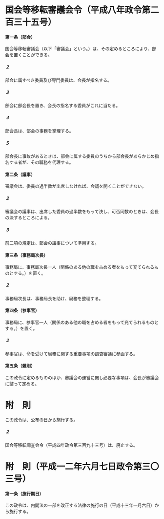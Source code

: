 # 国会等移転審議会令（平成八年政令第二百三十五号）
#### 第一条（部会）
国会等移転審議会（以下「審議会」という。）は、その定めるところにより、部会を置くことができる。
##### ２
部会に属すべき委員及び専門委員は、会長が指名する。
##### ３
部会に部会長を置き、会長の指名する委員がこれに当たる。
##### ４
部会長は、部会の事務を掌理する。
##### ５
部会長に事故があるときは、部会に属する委員のうちから部会長があらかじめ指名する者が、その職務を代理する。
#### 第二条（議事）
審議会は、委員の過半数が出席しなければ、会議を開くことができない。
##### ２
審議会の議事は、出席した委員の過半数をもって決し、可否同数のときは、会長の決するところによる。
##### ３
前二項の規定は、部会の議事について準用する。
#### 第三条（事務局次長）
事務局に、事務局次長一人（関係のある他の職を占める者をもって充てられるものとする。）を置く。
##### ２
事務局次長は、事務局長を助け、局務を整理する。
#### 第四条（参事官）
事務局に、参事官一人（関係のある他の職を占める者をもって充てられるものとする。）を置く。
##### ２
参事官は、命を受けて局務に関する重要事項の調査審議に参画する。
#### 第五条（雑則）
この政令に定めるもののほか、審議会の運営に関し必要な事項は、会長が審議会に諮って定める。
# 附　則
この政令は、公布の日から施行する。
##### ２
国会等移転調査会令（平成四年政令第三百九十三号）は、廃止する。
# 附　則（平成一二年六月七日政令第三〇三号）
#### 第一条（施行期日）
この政令は、内閣法の一部を改正する法律の施行の日（平成十三年一月六日）から施行する。
